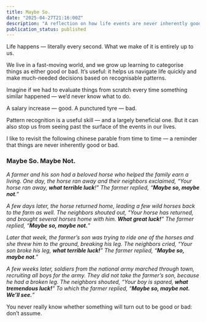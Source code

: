 ```yaml
---
title: Maybe So.
date: "2025-04-27T21:16:00Z"
description: "A reflection on how life events are never inherently good or bad, inspired by a timeless parable about perspective and acceptance."
publication_status: published
---
```


Life happens — literally every second. What we make of it is entirely up to us.

We live in a fast-moving world, and we grow up learning to categorise things as either good or bad. It’s useful: it helps us navigate life quickly and make much-needed decisions based on recognisable patterns.

Imagine if we had to evaluate things from scratch every time something similar happened — we’d never know what to do.

A salary increase — good. A punctured tyre — bad.

Pattern recognition is a useful skill — and a largely beneficial one. But it can also stop us from seeing past the surface of the events in our lives.

I like to revisit the following chinese parable from time to time — a reminder that things are never inherently good or bad.

### Maybe So. Maybe Not.

*A farmer and his son had a beloved horse who helped the family earn a living. One day, the horse ran away and their neighbors exclaimed, “Your horse ran away, **what terrible luck**!” The farmer replied, “**Maybe so, maybe not**.”*

*A few days later, the horse returned home, leading a few wild horses back to the farm as well. The neighbors shouted out, “Your horse has returned, and brought several horses home with him. **What great luck!**” The farmer replied, “**Maybe so, maybe not.**”*

*Later that week, the farmer’s son was trying to ride one of the horses and she threw him to the ground, breaking his leg. The neighbors cried, “Your son broke his leg, **what terrible luck!**” The farmer replied, “**Maybe so, maybe not**.”*

*A few weeks later, soldiers from the national army marched through town, recruiting all boys for the army. They did not take the farmer’s son, because he had a broken leg. The neighbors shouted, “Your boy is spared, **what tremendous luck!**” To which the farmer replied, “**Maybe so, maybe not. We’ll see.**”*

You never really know whether something will turn out to be good or bad: don’t assume.